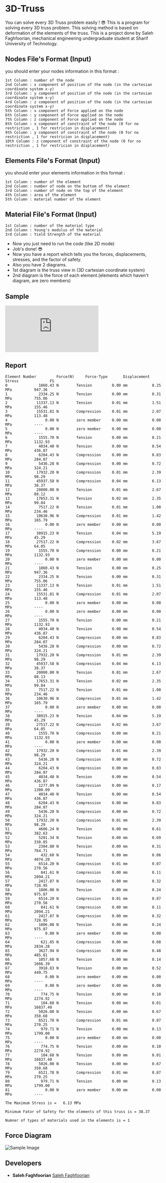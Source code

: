 # 3D-Truss
You can solve every 3D Truss problem easily ! :sunglasses:
This is a program for solving every 3D truss problem. This solving method is based on deformation of the elements of the truss.
This is a project done by Saleh Faghfoorian, mechanical engineering undergraduate student at Sharif University of Technology.

## Nodes File's Format (Input)
you should enter your nodes information in this format :
```
1st Column : number of the node
2nd Column : x component of position of the node (in the cartesian coordinate system x-y)
3rd Column : y component of position of the node (in the cartesian coordinate system x-y)
4rd Column : z component of position of the node (in the cartesian coordinate system x-y)
5th Column : x component of Force applied on the node
6th Column : y component of Force applied on the node
7th Column : z component of Force applied on the node
8th Column : x component of constraint of the node (0 for no restriction , 1 for restricion in displacement)
9th Column : y component of constraint of the node (0 for no restriction , 1 for restricion in displacement)
10th Column : z component of constraint of the node (0 for no restriction , 1 for restricion in displacement)
```
## Elements File's Format (Input)
you should enter your elements information in this format :
```
1st Column : number of the element
2nd Column : number of node on the buttom of the element
3rd Column : number of node on the top of the element
4th Column : area of the element
5th Column : material number of the element
```

## Material File's Format (Input)
```
1st Column : number of the material type
2nd Column : Young's modulus of the material
3rd Column : Yield Strength of the material
```
* Now you just need to run the code (like 2D mode)
* Job's done! :sunglasses:
* Now you have a report which tells you the forces, displacements, stresses, and the factor of safety.
* Also you have 2 diagrams.
* 1st diagram is the truss view in (3D cartesian coordinate system)
* 2nd diagram is the force of each element.(elements which haven't diagram, are zero members)


## Sample

![Sample Image](https://www.linkpicture.com/view.php?img=LPic5f74708018de8973481260)

## Report
```
Element Number		   Force(N)		Force-Type	     Displacement	      Stress			  FS
0			   1860.43 N		Tension			0.00 mm		      0.25 MPa			947.36
1			   2334.25 N		Tension			0.00 mm		      0.31 MPa			755.06
2			  11337.13 N		Tension			0.01 mm		      1.51 MPa			155.46
3			  15531.81 N		Compression		0.01 mm		      2.07 MPa			113.48
4			      0.00 N		zero member		0.00 mm		      0.00 MPa			----		
5			      0.00 N		zero member		0.00 mm		      0.00 MPa			----		
6			   1555.70 N		Tension			0.00 mm		      0.21 MPa			1132.93
7			   4034.40 N		Tension			0.00 mm		      0.54 MPa			436.87
8			   6204.43 N		Compression		0.00 mm		      0.83 MPa			284.07
9			   5436.28 N		Compression		0.00 mm		      0.72 MPa			324.21
10			  17932.20 N		Compression		0.01 mm		      2.39 MPa			98.29
11			  45937.58 N		Compression		0.04 mm		      6.13 MPa			38.37
12			  20000.00 N		Tension			0.01 mm		      2.67 MPa			88.12
13			  17653.31 N		Tension			0.02 mm		      2.35 MPa			99.84
14			   7517.22 N		Tension			0.01 mm		      1.00 MPa			234.46
15			  10630.96 N		Compression		0.01 mm		      1.42 MPa			165.79
16			      0.00 N		zero member		0.00 mm		      0.00 MPa			----		
17			  38915.23 N		Tension			0.04 mm		      5.19 MPa			45.29
18			  27517.22 N		Compression		0.02 mm		      3.67 MPa			64.05
19			   1555.70 N		Compression		0.00 mm		      0.21 MPa			1132.93
20			      0.00 N		zero member		0.00 mm		      0.00 MPa			----		
21			   1860.43 N		Tension			0.00 mm		      0.25 MPa			947.36
22			   2334.25 N		Tension			0.00 mm		      0.31 MPa			755.06
23			  11337.13 N		Tension			0.01 mm		      1.51 MPa			155.46
24			  15531.81 N		Compression		0.01 mm		      2.07 MPa			113.48
25			      0.00 N		zero member		0.00 mm		      0.00 MPa			----		
26			      0.00 N		zero member		0.00 mm		      0.00 MPa			----		
27			   1555.70 N		Tension			0.00 mm		      0.21 MPa			1132.93
28			   4034.40 N		Tension			0.00 mm		      0.54 MPa			436.87
29			   6204.43 N		Compression		0.00 mm		      0.83 MPa			284.07
30			   5436.28 N		Compression		0.00 mm		      0.72 MPa			324.21
31			  17932.20 N		Compression		0.01 mm		      2.39 MPa			98.29
32			  45937.58 N		Compression		0.04 mm		      6.13 MPa			38.37
33			  20000.00 N		Tension			0.01 mm		      2.67 MPa			88.13
34			  17653.31 N		Tension			0.02 mm		      2.35 MPa			99.84
35			   7517.22 N		Tension			0.01 mm		      1.00 MPa			234.46
36			  10630.96 N		Compression		0.01 mm		      1.42 MPa			165.79
37			      0.00 N		zero member		0.00 mm		      0.00 MPa			----		
38			  38915.23 N		Tension			0.04 mm		      5.19 MPa			45.29
39			  27517.22 N		Compression		0.02 mm		      3.67 MPa			64.05
40			   1555.70 N		Compression		0.00 mm		      0.21 MPa			1132.93
41			      0.00 N		zero member		0.00 mm		      0.00 MPa			----		
42			  17932.20 N		Compression		0.01 mm		      2.39 MPa			98.29
43			   5436.28 N		Compression		0.00 mm		      0.72 MPa			324.21
44			   6204.43 N		Compression		0.00 mm		      0.83 MPa			284.07
45			   4034.40 N		Tension			0.00 mm		      0.54 MPa			436.87
46			   1277.09 N		Compression		0.00 mm		      0.17 MPa			1380.09
47			   4034.40 N		Tension			0.00 mm		      0.54 MPa			436.87
48			   6204.43 N		Compression		0.00 mm		      0.83 MPa			284.07
49			   5436.28 N		Compression		0.00 mm		      0.72 MPa			324.21
50			  17932.20 N		Compression		0.01 mm		      2.39 MPa			98.29
51			   4606.24 N		Tension			0.00 mm		      0.61 MPa			382.63
52			   5201.34 N		Tension			0.00 mm		      0.69 MPa			338.85
53			   2304.80 N		Tension			0.00 mm		      0.31 MPa			764.71
54			    432.60 N		Tension			0.00 mm		      0.06 MPa			4074.20
55			   6514.20 N		Compression		0.01 mm		      0.87 MPa			270.56
56			    841.61 N		Compression		0.00 mm		      0.11 MPa			2094.21
57			   2417.87 N		Compression		0.00 mm		      0.32 MPa			728.95
58			   1806.08 N		Tension			0.00 mm		      0.24 MPa			975.87
59			   6514.20 N		Compression		0.01 mm		      0.87 MPa			270.56
60			    841.61 N		Compression		0.00 mm		      0.11 MPa			2094.21
61			   2417.87 N		Compression		0.00 mm		      0.32 MPa			728.95
62			   1806.08 N		Tension			0.00 mm		      0.24 MPa			975.87
63			      0.00 N		zero member		0.00 mm		      0.00 MPa			----		
64			    621.85 N		Compression		0.00 mm		      0.08 MPa			2834.28
65			   3627.94 N		Compression		0.00 mm		      0.48 MPa			485.81
66			   1057.68 N		Tension			0.00 mm		      0.14 MPa			1666.39
67			   3918.83 N		Tension			0.00 mm		      0.52 MPa			449.75
68			      0.00 N		zero member		0.00 mm		      0.00 MPa			----		
69			      0.00 N		zero member		0.00 mm		      0.00 MPa			----		
70			    774.75 N		Tension			0.00 mm		      0.10 MPa			2274.92
71			    104.68 N		Tension			0.00 mm		      0.01 MPa			16837.40
72			   5026.00 N		Tension			0.00 mm		      0.67 MPa			350.68
73			   6521.78 N		Compression		0.01 mm		      0.87 MPa			270.25
74			    979.71 N		Tension			0.00 mm		      0.13 MPa			1799.00
75			      0.00 N		zero member		0.00 mm		      0.00 MPa			----		
76			    774.75 N		Tension			0.00 mm		      0.10 MPa			2274.92
77			    104.68 N		Tension			0.00 mm		      0.01 MPa			16837.40
78			   5026.00 N		Tension			0.00 mm		      0.67 MPa			350.68
79			   6521.78 N		Compression		0.01 mm		      0.87 MPa			270.25
80			    979.71 N		Tension			0.00 mm		      0.13 MPa			1799.00
81			      0.00 N		zero member		0.00 mm		      0.00 MPa			----		

The Maximum Stress is =   6.13 MPa

Minimum Fator of Safety for the elements of this truss is = 38.37

Numner of types of materials used in the elements is = 1
```
## Force Diagram

![Sample Image](https://www.linkpicture.com/q/Force-Diagram.png)

## Developers
* **Saleh Faghfoorian** [Saleh Faghfoorian](https://github.com/saleh-faghfoorian)
